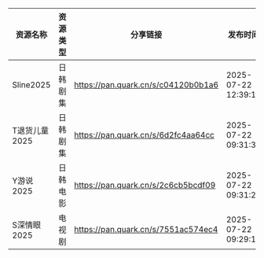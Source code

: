 | 资源名称      | 资源类型 | 分享链接                                | 发布时间                |
| --------- | ---- | ----------------------------------- | ------------------- |
| Sline2025 | 日韩剧集 | https://pan.quark.cn/s/c04120b0b1a6 | 2025-07-22 12:39:14 |
| T退货儿童2025 | 日韩剧集 | https://pan.quark.cn/s/6d2fc4aa64cc | 2025-07-22 09:31:30 |
| Y游说2025   | 日韩电影 | https://pan.quark.cn/s/2c6cb5bcdf09 | 2025-07-22 09:31:21 |
| S深情眼2025  | 电视剧  | https://pan.quark.cn/s/7551ac574ec4 | 2025-07-22 09:29:11 |

